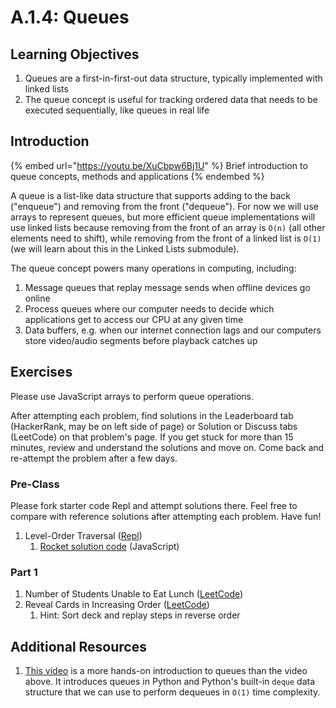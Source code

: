 # A.1.4: Queues

## Learning Objectives

1. Queues are a first-in-first-out data structure, typically implemented with linked lists
2. The queue concept is useful for tracking ordered data that needs to be executed sequentially, like queues in real life

## Introduction

{% embed url="https://youtu.be/XuCbpw6Bj1U" %}
Brief introduction to queue concepts, methods and applications
{% endembed %}

A queue is a list-like data structure that supports adding to the back ("enqueue") and removing from the front ("dequeue"). For now we will use arrays to represent queues, but more efficient queue implementations will use linked lists because removing from the front of an array is `O(n)` (all other elements need to shift), while removing from the front of a linked list is `O(1)` (we will learn about this in the Linked Lists submodule).

The queue concept powers many operations in computing, including:

1. Message queues that replay message sends when offline devices go online
2. Process queues where our computer needs to decide which applications get to access our CPU at any given time
3. Data buffers, e.g. when our internet connection lags and our computers store video/audio segments before playback catches up

## Exercises

Please use JavaScript arrays to perform queue operations.

After attempting each problem, find solutions in the Leaderboard tab (HackerRank, may be on left side of page) or Solution or Discuss tabs (LeetCode) on that problem's page. If you get stuck for more than 15 minutes, review and understand the solutions and move on. Come back and re-attempt the problem after a few days.

### Pre-Class

Please fork starter code Repl and attempt solutions there. Feel free to compare with reference solutions after attempting each problem. Have fun!

1. Level-Order Traversal ([Repl](https://replit.com/@neokaiyuan/queues-js#index.js))
   1. [Rocket solution code](https://replit.com/@neokaiyuan/queues-js-solution#index.js) (JavaScript)

### Part 1

1. Number of Students Unable to Eat Lunch ([LeetCode](https://leetcode.com/problems/number-of-students-unable-to-eat-lunch/))
2. Reveal Cards in Increasing Order ([LeetCode](https://leetcode.com/problems/reveal-cards-in-increasing-order/))
   1. Hint: Sort deck and replay steps in reverse order

## Additional Resources

1. [This video](https://youtu.be/Y7wZO2tMjnY) is a more hands-on introduction to queues than the video above. It introduces queues in Python and Python's built-in `deque` data structure that we can use to perform dequeues in `O(1)` time complexity.
